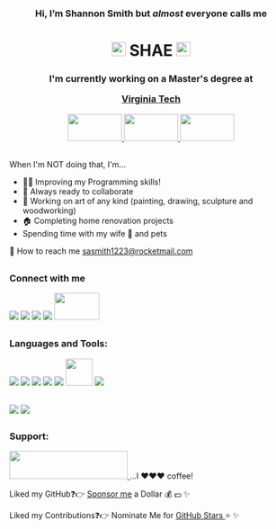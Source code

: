 
<h3 align="center">
Hi, I’m Shannon Smith but <em>almost</em> everyone calls me </h3>
<h1 align="center"> <img src="https://raw.githubusercontent.com/iampavangandhi/iampavangandhi/master/gifs/Hi.gif" width="25" height="25">  SHAE  <img src="https://raw.githubusercontent.com/iampavangandhi/iampavangandhi/master/gifs/Hi.gif" width="25" height="25"> </li></h1>

<h3  align="center">I'm currently working on a Master's degree at 

<a href="https://vtmit.vt.edu/academics/modules/software-development.html">Virginia Tech  </a>

  
  <a href="https://vtmit.vt.edu/academics/modules/security2.html"><img src="https://vtmit.vt.edu/content/vtmit_vt_edu/en/academics/graduate-certificates/jcr:content/content/vtcontainer/vtcontainer-content/vtcontainer/vtcontainer-content/vtmultitab_copy/vt-items_9/adaptiveimage.transform/xl-medium/image.jpg" width="96" height="48"> <img src="https://upload.wikimedia.org/wikipedia/commons/6/60/Virginia_Tech_Hokies_logo.svg" height="48" width="96"/> <a href="https://vtmit.vt.edu/academics/modules/software-development.html"><img src="https://vtmit.vt.edu/content/vtmit_vt_edu/en/academics/graduate-certificates/jcr:content/content/vtcontainer/vtcontainer-content/vtcontainer/vtcontainer-content/vtmultitab_copy/vt-items_3/adaptiveimage.transform/xl-medium/image.jpg" width="96" height="48"></a> </h3>
  
<h2></h2>

When I'm NOT doing that, I'm...

- 👨‍💻 Improving my Programming skills!
- 🚀 Always ready to collaborate
- 🎨 Working on art of any kind (painting, drawing, sculpture and woodworking)
- 🏠 Completing home renovation projects
- Spending time with my wife 💍 and pets 

📧 How to reach me sasmith1223@rocketmail.com
<!-- 📄 Know about my work & experiences My Resume -->

<h2></h2>

<h3> Connect with me </h3>

<a href="https://www.linkedin.com/in/shae-smith1223/"><img src="https://img.icons8.com/nolan/48/linkedin.png"></a>
<a href="https://www.facebook.com/shaesmith1223"><img src="https://img.icons8.com/nolan/48/facebook.png"></a>
<a href="https://www.instagram.com/shaeasis/"><img src="https://img.icons8.com/nolan/48/instagram-new.png"></a>
<a href="https://thereisnospoon1223.github.io/Shae%20Smith/index.html"><img src="https://img.icons8.com/nolan/48/s.png"></a>
<a href="https://shae1223.wixsite.com/shaesmith"><img src="https://ecommercedesucesso.com.br/wp-content/uploads/2020/10/wix-e-bom.png" width="80" height="48"></a>

<h2></h2>

<h3>Languages and Tools:</h3>

<img src="https://img.icons8.com/color/48/000000/java-coffee-cup-logo--v1.png"></img>
<img src="https://img.icons8.com/fluency/48/000000/javascript.png"></img>
<img src="https://img.icons8.com/color/48/000000/html-5--v1.png"></img>
<img src="https://img.icons8.com/color/48/000000/css3.png"></img>
<img src="https://img.icons8.com/color/48/000000/sass.png"/></img>
<img src="https://user-images.githubusercontent.com/11943860/46922575-7017cf80-cfe1-11e8-845a-0cd198fb546c.png" width="48" height="48"></img>
<img src="https://img.icons8.com/color/48/000000/mysql-logo.png"></img>

<h2></h2>

<a href="https://github.com/thereisnospoon1223/github-readme-stats">
  <img align="center" src="https://github-readme-stats.vercel.app/api?username=thereisnospoon1223&theme=radical&count_private=true"/></a>

<a href="https://github.com/thereisnospoon1223/github-readme-stats">
  <img align="center" src="https://github-readme-stats.vercel.app/api/top-langs/?username=thereisnospoon1223&&theme=radical&layout=compact"/></a>

<h2></h2>

<h3>Support:</h3>

<a href="https://www.buymeacoffee.com/shaesmith1223"><img src="https://camo.githubusercontent.com/28aae05a0fba45679e8e27d90609601e249b64a5fe30dfef05495de4f4e318d4/68747470733a2f2f63646e2e6275796d6561636f666665652e636f6d2f627574746f6e732f76322f64656661756c742d79656c6c6f772e706e67" height="50" width="210"> </a>...I ❤❤❤ coffee!


Liked my GitHub❓👉 <a href="https://github.com/sponsors/thereisnospoon1223/dashboard/profile">Sponsor me</a> a Dollar 💰 💵 ✨
  
Liked my Contributions❓👉 Nominate Me for <a href="https://stars.github.com/nominate/">GitHub Stars </a>⭐ ✨ 

<!---
thereisnospoon1223/thereisnospoon1223 is a ✨ special ✨ repository because its `README.md` (this file) appears on your GitHub profile.
You can click the Preview link to take a look at your changes.
--->
</body>

